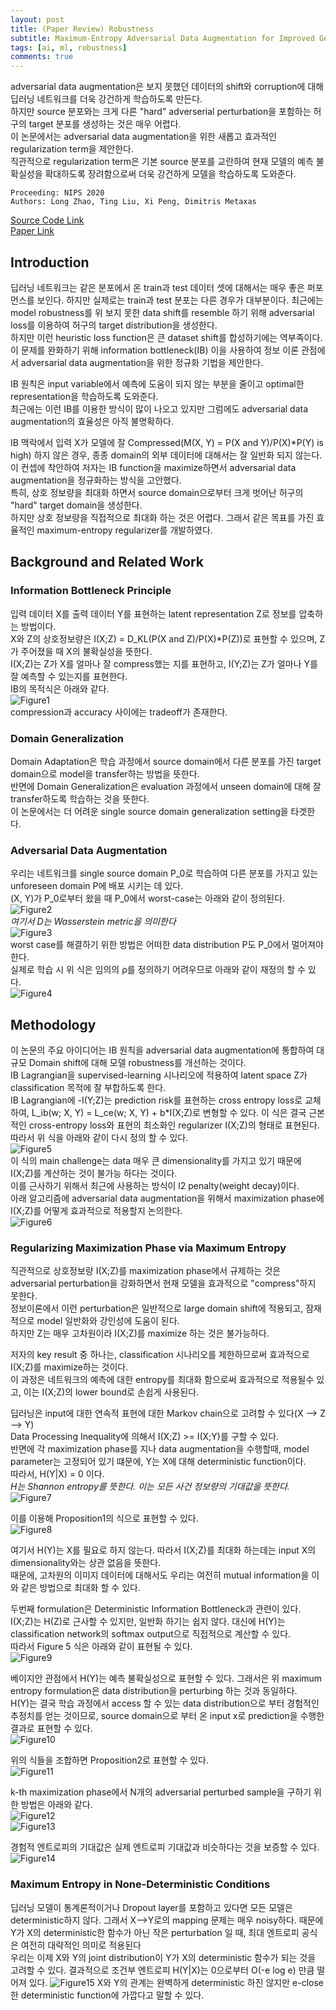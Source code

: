 ```yaml
---
layout: post    
title: (Paper Review) Robustness  
subtitle: Maximum-Entropy Adversarial Data Augmentation for Improved Generalization and Robustness      
tags: [ai, ml, robustness]    
comments: true  
--- 
```

adversarial data augmentation은 보지 못했던 데이터의 shift와 corruption에 대해 딥러닝 네트워크를 더욱 강건하게 학습하도록 만든다.  
하지만 source 분포와는 크게 다른 "hard" adverserial perturbation을 포함하는 허구의 target 분포를 생성하는 것은 매우 어렵다.  
이 논문에서는 adversarial data augmentation을 위한 새롭고 효과적인 regularization term을 제안한다.  
직관적으로 regularization term은 기본 source 분포를 교란하여 현재 모델의 예측 불확실성을 확대하도록 장려함으로써 더욱 강건하게 모델을 학습하도록 도와준다.  
 
```
Proceeding: NIPS 2020
Authors: Long Zhao, Ting Liu, Xi Peng, Dimitris Metaxas
```
[Source Code Link](https://github.com/garyzhao/ME-ADA)  
[Paper Link](https://proceedings.neurips.cc/paper/2020/file/a5bfc9e07964f8dddeb95fc584cd965d-Paper.pdf)  

## Introduction
딥러닝 네트워크는 같은 분포에서 온 train과 test 데이터 셋에 대해서는 매우 좋은 퍼포먼스를 보인다.
하지만 실제로는 train과 test 분포는 다른 경우가 대부분이다.
최근에는 model robustness를 위 보지 못한 data shift를 resemble 하기 위해 adversarial loss를 이용하여 허구의 target distribution을 생성한다.  
하지만 이런 heuristic loss function은 큰 dataset shift를 합성하기에는 역부족이다.  
이 문제를 완화하기 위해 information bottleneck(IB) 이을 사용하여 정보 이론 관점에서 adversarial data augmentation을 위한 정규화 기법을 제안한다.  

IB 원칙은 input variable에서 예측에 도움이 되지 않는 부분을 줄이고  optimal한 representation을 학습하도록 도와준다.  
최근에는 이런 IB를 이용한 방식이 많이 나오고 있지만 그럼에도 adversarial data augmentation의 효율성은 아직 불명확하다.  

IB 맥락에서 입력 X가 모델에 잘 Compressed(M(X, Y) = P(X and Y)/P(X)*P(Y) is high) 하지 않은 경우, 종종 domain의 외부 데이터에 대해서는 잘 일반화 되지 않는다. 
이 컨셉에 착안하여 저자는 IB function을 maximize하면서 adversarial data augmentation을  정규화하는 방식을 고안했다.  
특히, 상호 정보량을 최대화 하면서 source domain으로부터 크게 벗어난 허구의 "hard" target domain을 생성한다.  
하지만 상호 정보량을 직접적으로 최대화 하는 것은 어렵다. 그래서 같은 목표를 가진 효율적인 maximum-entropy regularizer를 개발하였다.  

## Background and Related Work
### Information Bottleneck Principle
입력 데이터 X를 출력 데이터 Y를 표현하는 latent representation Z로 정보를 압축하는 방법이다.  
X와 Z의 상호정보량은 I(X;Z) = D_KL(P(X and Z)/P(X)*P(Z))로 표현할 수 있으며, Z가 주어졌을 때 X의 불확실성을 뜻한다.  
I(X;Z)는 Z가 X를 얼마나 잘 compress했는 지를 표현하고, I(Y;Z)는 Z가 얼마나 Y를 잘 예측할 수 있는지를 표현한다.  
IB의 목적식은 아래와 같다.  
![Figure1](./../assets/resource/robustness/paper1/1.png)  
compression과 accuracy 사이에는 tradeoff가 존재한다.  

### Domain Generalization
Domain Adaptation은 학습 과정에서 source domain에서 다른 분포를 가진 target domain으로 model을 transfer하는 방법을 뜻한다.  
반면에 Domain Generalization은 evaluation 과정에서 unseen domain에 대해 잘 transfer하도록 학습하는 것을 뜻한다.   
이 논문에서는 더 어려운 single source domain generalization setting을 타겟한다.  

### Adversarial Data Augmentation
우리는 네트워크를 single source domain P_0로 학습하여 다른 분포를 가지고 있는 unforeseen domain P에 배포 시키는 데 있다.  
(X, Y)가 P_0로부터 왔을 때 P_0에서 worst-case는 아래와 같이 정의된다.  
![Figure2](./../assets/resource/robustness/paper1/4.png)  
_여기서 D는 Wasserstein metric을 의미한다_  
![Figure3](./../assets/resource/robustness/paper1/2.png)  
worst case를 해결하기 위한 방법은 어떠한 data distribution P도 P_0에서 멀어져야 한다.  
실제로 학습 시 위 식은 임의의 ρ를 정의하기 어려우므로 아래와 같이 재정의 할 수 있다.  
![Figure4](./../assets/resource/robustness/paper1/5.png)

## Methodology
이 논문의 주요 아이디어는 IB 원칙을 adversarial data augmentation에 통합하여 대규모 Domain shift에 대해 모델 robustness를 개선하는 것이다.  
IB Lagrangian을 supervised-learning 시나리오에 적용하여 latent space Z가 classification 목적에 잘 부합하도록 한다.  
IB Lagrangian에 -I(Y;Z)는 prediction risk를 표현하는 cross entropy loss로 교체하여, L_ib(w; X, Y) = L_ce(w; X, Y) + b*I(X;Z)로 변형할 수 있다. 
이 식은 결국 근본적인 cross-entropy loss와 표현의 최소화인 regularizer I(X;Z)의 형태로 표현된다. 
따라서 위 식을 아래와 같이 다시 정의 할 수 있다.  
![Figure5](./../assets/resource/robustness/paper1/3.png)  
이 식의 main challenge는 data 매우 큰 dimensionality를 가지고 있기 때문에 I(X;Z)를 계산하는 것이 불가능 하다는 것이다.  
이를 근사하기 위해서 최근에 사용하는 방식이 l2 penalty(weight decay)이다.  
아래 알고리즘에 adversarial data augmentation을 위해서 maximization phase에 I(X;Z)를 어떻게 효과적으로 적용할지 논의한다.  
![Figure6](./../assets/resource/robustness/paper1/6.png)

### Regularizing Maximization Phase via Maximum Entropy
직관적으로 상호정보량 I(X;Z)를 maximization phase에서 규제하는 것은 adversarial perturbation을 강화하면서 현재 모델을 효과적으로 "compress"하지 못한다.  
정보이론에서 이런 perturbation은 일반적으로 large domain shift에 적용되고, 잠재적으로 model 일반화와 강인성에 도움이 된다.  
하지만 Z는 매우 고차원이라 I(X;Z)를 maximize 하는 것은 불가능하다.
  
저자의 key result 중 하나는, classification 시나리오를 제한하므로써 효과적으로 I(X;Z)를 maximize하는 것이다.  
이 과정은 네트워크의 예측에 대한 entropy를 최대화 함으로써 효과적으로 적용될수 있고, 이는 I(X;Z)의 lower bound로 손쉽게 사용된다.  

딥러닝은 input에 대한 연속적 표현에 대한 Markov chain으로 고려할 수 있다(X --> Z --> Y)  
Data Processing Inequality에 의해서 I(X;Z) >= I(X;Y)를 구할 수 있다.  
반면에 각 maximization phase를 지나 data augmentation을 수행할때, model parameter는 고정되어 있기 떄문에, Y는 X에 대해 deterministic function이다.  
따라서, H(Y|X) = 0 이다.   
_H는 Shannon entropy를 뜻한다. 이는 모든 사건 정보량의 기대값을 뜻한다._  
![Figure7](./../assets/resource/robustness/paper1/7.png)  

이를 이용해 Proposition1의 식으로 표현할 수 있다.  
![Figure8](./../assets/resource/robustness/paper1/8.png)  

여기서 H(Y)는 X를 필요로 하지 않는다. 따라서 I(X;Z)를 최대화 하는데는 input X의 dimensionality와는 상관 없음을 뜻한다.  
때문에, 고차원의 이미지 데이터에 대해서도 우리는 여전히 mutual information을 이와 같은 방법으로 최대화 할 수 있다.  

두번째 formulation은 Deterministic Information Bottleneck과 관련이 있다. 
I(X;Z)는 H(Z)로 근사할 수 있지만, 일반화 하기는 쉽지 않다. 대신에 H(Y)는 classification network의 softmax output으로 직접적으로 계산할 수 있다.  
따라서 Figure 5 식은 아래와 같이 표현될 수 있다.  
![Figure9](./../assets/resource/robustness/paper1/9.png)
  
베이지안 관점에서 H(Y)는 예측 불확실성으로 표현할 수 있다. 그래서은 위 maximum entropy formulation은 data distribution을 perturbing 하는 것과 동일하다.  
H(Y)는 결국 학습 과정에서 access 할 수 있는 data distribution으로 부터 경험적인 추정치를 얻는 것이므로, 
source domain으로 부터 온 input x로 prediction을 수행한 결과로 표현할 수 있다.  
![Figure10](./../assets/resource/robustness/paper1/10.png)  

위의 식들을 조합하면 Proposition2로 표현할 수 있다.  
![Figure11](./../assets/resource/robustness/paper1/11.png)  

k-th maximization phase에서 N개의 adversarial perturbed sample을 구하기 위한 방법은 아래와 같다.  
![Figure12](./../assets/resource/robustness/paper1/12.png)  
![Figure13](./../assets/resource/robustness/paper1/13.png) 

경험적 엔트로피의 기대값은 실제 엔트로피 기대값과 비슷하다는 것을 보증할 수 있다.  
![Figure14](./../assets/resource/robustness/paper1/14.png)   

### Maximum Entropy in None-Deterministic Conditions
딥러닝 모델이 통계론적이거나 Dropout layer를 포함하고 있다면 모든 모델은 deterministic하지 않다. 
그래서 X-->Y로의 mapping 문제는 매우 noisy하다. 때문에 Y가 X의 deterministic한 함수가 아닌 작은 perturbation 일 때, 최대 엔트로피 공식은 여전히 대략적인 의미로 적용된다  
우리는 이제 X와 Y의 joint distribution이 Y가 X의 deterministic 함수가 되는 것을 고려할 수 있다.
결과적으로 조건부 엔트로피 H(Y|X)는 0으로부터 O(-e log e) 만큼 떨어져 있다. 
![Figure15](./../assets/resource/robustness/paper1/15.png)
X와 Y의 관계는 완벽하게 deterministic 하진 않지만 e-close한 deterministic function에 가깝다고 말할 수 있다.  







